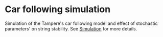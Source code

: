 # Car following simulation

Simulation of the Tampere's car following model and effect of stochastic parameters' on string stability. See [Simulation](Simulation.ipynb) for more details.

